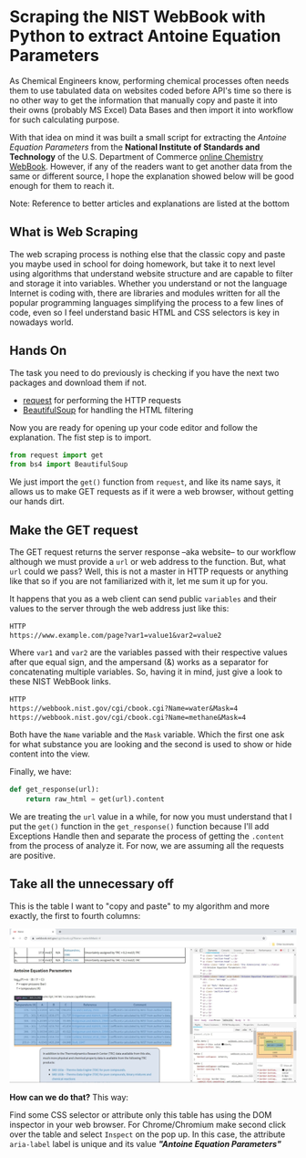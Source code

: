 # Scraping the NIST WebBook with Python to extract Antoine Equation Parameters

As Chemical Engineers know, performing chemical processes often needs them to use tabulated data on websites coded before API's time so there is no other way to get the information that manually copy and paste it into their owns (probably MS Excel) Data Bases and then import it into workflow for such calculating purpose. 

With that idea on mind it was built a small script for extracting the *Antoine Equation Parameters* from the **National Institute of Standards and Technology** of  the U.S. Department of Commerce [online Chemistry WebBook](https://webbook.nist.gov/chemistry/). However, if any of the readers want to get another data from the same or different source, I hope the explanation showed below will be good enough for them to reach it.

<span class="message note">Note: Reference to better articles and explanations are listed at the bottom</span>

## What is Web Scraping

The web scraping process is nothing else that the classic copy and paste you maybe used in school for doing homework,  but take it to next level using algorithms that understand website structure and are capable to filter and storage it into variables. Whether you understand or not the language Internet is coding with, there are libraries and modules written for all the popular programming languages simplifying the process to a few lines of code, even so I feel understand basic HTML and CSS selectors is key in nowadays world.

## Hands On

The task you need to do previously is checking if you have the next two packages and download them if not.

* [request](http://docs.python-requests.org/en/master/) for performing the HTTP requests
* [BeautifulSoup](https://www.crummy.com/software/BeautifulSoup/bs4/doc/) for handling the HTML filtering

Now you are ready for opening up your code editor and follow the explanation. The fist step is  to import.

```python
from request import get
from bs4 import BeautifulSoup
```

We just import the `get()` function from `request`, and like its name says, it allows us to make GET requests as if it were a web browser, without getting our hands dirt.

## Make the GET request

The GET request returns the server response –aka website– to our workflow although we must provide a `url` or web address to the function. But, what `url` could we pass? Well, this is not a master in HTTP requests or anything like that so if you are not familiarized with it, let me sum it up for you.

It happens that you as a web client can send public `variables` and their values to the server through the web address just like this:

```http
HTTP
https://www.example.com/page?var1=value1&var2=value2
```

Where `var1` and `var2` are the variables passed with their respective values after que equal sign, and the ampersand (&) works as a separator for concatenating multiple variables. So, having it in mind, just give a look to these NIST WebBook links.

```http
HTTP
https://webbook.nist.gov/cgi/cbook.cgi?Name=water&Mask=4
https://webbook.nist.gov/cgi/cbook.cgi?Name=methane&Mask=4
```

Both have the `Name` variable and the `Mask` variable. Which the first one ask for what substance you are looking and the second is used to show or hide content into the view.

Finally, we have:

```python
def get_response(url):
    return raw_html = get(url).content
```

We are treating the `url` value in a while, for now you must understand that I put the `get()` function in the `get_response()` function because I'll add Exceptions Handle then and separate the process of getting the `.content` from the process of analyze it. For now, we are assuming all the requests are positive.

## Take all the unnecessary off

This is the table I want to "copy and paste" to my algorithm and more exactly, the first to fourth columns:

![Table picture from NIST](img/table.jpg)

**How can we do that?** This way: 

Find some CSS selector or attribute only this table has using the DOM inspector in your web browser. For Chrome/Chromium make second click over the table and select `Inspect` on the pop up. In this case, the attribute `aria-label` label is unique and its value **_"Antoine Equation Parameters"_** 

